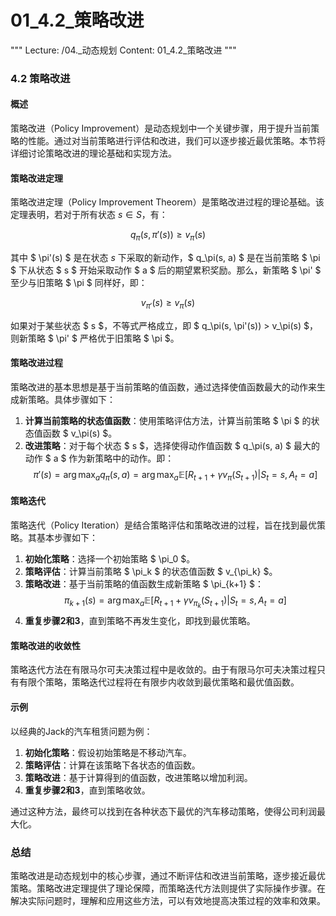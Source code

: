 # 01_4.2_策略改进

"""
Lecture: /04._动态规划
Content: 01_4.2_策略改进
"""

### 4.2 策略改进

#### 概述

策略改进（Policy Improvement）是动态规划中一个关键步骤，用于提升当前策略的性能。通过对当前策略进行评估和改进，我们可以逐步接近最优策略。本节将详细讨论策略改进的理论基础和实现方法。

#### 策略改进定理

策略改进定理（Policy Improvement Theorem）是策略改进过程的理论基础。该定理表明，若对于所有状态 $s \in S$，有：

$$ q_\pi(s, \pi'(s)) \ge v_\pi(s) $$

其中 $ \pi'(s) $ 是在状态 $s$ 下采取的新动作，$ q_\pi(s, a) $ 是在当前策略 $ \pi $ 下从状态 $ s $ 开始采取动作 $ a $ 后的期望累积奖励。那么，新策略 $ \pi' $ 至少与旧策略 $ \pi $ 同样好，即：

$$ v_{\pi'}(s) \ge v_\pi(s) $$

如果对于某些状态 $ s $，不等式严格成立，即 $ q_\pi(s, \pi'(s)) > v_\pi(s) $，则新策略 $ \pi' $ 严格优于旧策略 $ \pi $。

#### 策略改进过程

策略改进的基本思想是基于当前策略的值函数，通过选择使值函数最大的动作来生成新策略。具体步骤如下：

1. **计算当前策略的状态值函数**：使用策略评估方法，计算当前策略 $ \pi $ 的状态值函数 $ v_\pi(s) $。
2. **改进策略**：对于每个状态 $ s $，选择使得动作值函数 $ q_\pi(s, a) $ 最大的动作 $ a $ 作为新策略中的动作。即：
   $$ \pi'(s) = \arg\max_a q_\pi(s, a) = \arg\max_a \mathbb{E}[R_{t+1} + \gamma v_\pi(S_{t+1}) | S_t = s, A_t = a] $$

#### 策略迭代

策略迭代（Policy Iteration）是结合策略评估和策略改进的过程，旨在找到最优策略。其基本步骤如下：

1. **初始化策略**：选择一个初始策略 $ \pi_0 $。
2. **策略评估**：计算当前策略 $ \pi_k $ 的状态值函数 $ v_{\pi_k} $。
3. **策略改进**：基于当前策略的值函数生成新策略 $ \pi_{k+1} $：
   $$ \pi_{k+1}(s) = \arg\max_a \mathbb{E}[R_{t+1} + \gamma v_{\pi_k}(S_{t+1}) | S_t = s, A_t = a] $$
4. **重复步骤2和3**，直到策略不再发生变化，即找到最优策略。

#### 策略改进的收敛性

策略迭代方法在有限马尔可夫决策过程中是收敛的。由于有限马尔可夫决策过程只有有限个策略，策略迭代过程将在有限步内收敛到最优策略和最优值函数。

#### 示例

以经典的Jack的汽车租赁问题为例：

1. **初始化策略**：假设初始策略是不移动汽车。
2. **策略评估**：计算在该策略下各状态的值函数。
3. **策略改进**：基于计算得到的值函数，改进策略以增加利润。
4. **重复步骤2和3**，直到策略收敛。

通过这种方法，最终可以找到在各种状态下最优的汽车移动策略，使得公司利润最大化。

### 总结

策略改进是动态规划中的核心步骤，通过不断评估和改进当前策略，逐步接近最优策略。策略改进定理提供了理论保障，而策略迭代方法则提供了实际操作步骤。在解决实际问题时，理解和应用这些方法，可以有效地提高决策过程的效率和效果。